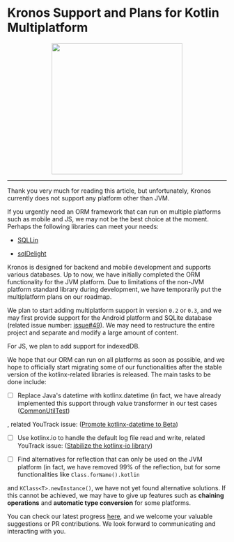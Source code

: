# Kronos Support and Plans for Kotlin Multiplatform

<center>

<img src="http://localhost:3307/assets/images/features/img-1.png" width="300"/>

</center>

--------

Thank you very much for reading this article, but unfortunately, Kronos currently does not support any platform other than JVM.

If you urgently need an ORM framework that can run on multiple platforms such as mobile and JS, we may not be the best choice at the moment. Perhaps the following libraries can meet your needs:

- [SQLLin](https://github.com/ctripcorp/SQLlin)

- [sqlDelight](https://github.com/sqldelight/sqldelight)

Kronos is designed for backend and mobile development and supports various databases. Up to now, we have initially completed the ORM functionality for the JVM platform. Due to limitations of the non-JVM platform standard library during development, we have temporarily put the multiplatform plans on our roadmap.

We plan to start adding multiplatform support in version `0.2` or `0.3`, and we may first provide support for the Android platform and SQLite database (related issue number: [issue#49](https://github.com/Kronos-orm/Kronos-orm/issues/49)). We may need to restructure the entire project and separate and modify a large amount of content.

For JS, we plan to add support for indexedDB.

We hope that our ORM can run on all platforms as soon as possible, and we hope to officially start migrating some of our functionalities after the stable version of the kotlinx-related libraries is released. The main tasks to be done include:

- [ ] Replace Java's datetime with kotlinx.datetime (in fact, we have already implemented this support through value transformer in our test cases ([CommonUtilTest](https://github.com/Kronos-orm/Kronos-orm/blob/main/kronos-testing/src/test/kotlin/com/kotlinorm/utils/CommonUtilTest.kt))

, related YouTrack issue: ([Promote kotlinx-datetime to Beta](https://youtrack.jetbrains.com/issue/KT-64578))

- [ ] Use kotlinx.io to handle the default log file read and write, related YouTrack issue: ([Stabilize the kotlinx-io library](https://youtrack.jetbrains.com/issue/KT-71300))

- [ ] Find alternatives for reflection that can only be used on the JVM platform (in fact, we have removed 99% of the reflection, but for some functionalities like `Class.forName().kotlin`

and `KClass<T>.newInstance()`, we have not yet found alternative solutions. If this cannot be achieved, we may have to give up features such as **chaining operations** and **automatic type conversion** for some platforms.

You can check our latest progress [here](https://github.com/Kronos-orm/Kronos-orm/issues/50), and we welcome your valuable suggestions or PR contributions. We look forward to communicating and interacting with you.